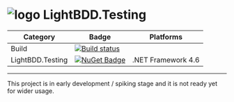 ![logo](https://github.com/LightBDD/LightBDD/blob/master/logo/lightbdd.ico) LightBDD.Testing
===========

Category|Badge |Platforms
--------|------|--------
Build | [![Build status](https://ci.appveyor.com/api/projects/status/nrssi27t3fcppjfp?svg=true)](https://ci.appveyor.com/project/Suremaker/lightbdd-testing)|
LightBDD.Testing | [![NuGet Badge](https://buildstats.info/nuget/LightBDD.Testing?includePreReleases=true)](https://www.nuget.org/packages/LightBDD.Testing/) | .NET Framework 4.6

----
This project is in early development / spiking stage and it is not ready yet for wider usage.
